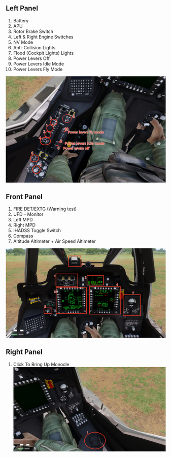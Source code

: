 ## Left Panel
1. Battery
2. APU
3. Rotor Brake Switch
4. Left & Right Engine Switches
5. NV Mode
6. Anti-Collision Lights
7. Flood (Cockpit Lights) Lights
8. Power Levers Off
9. Power Levers Idle Mode
10. Power Levers Fly Mode

![Front panel image](/images/screenshots/leftConsole.png)


## Front Panel
1. FIRE DET/EXTG (Warning test)
2. UFD – Monitor
3. Left MPD
4. Right MPD
5. IHADSS Toggle Switch
6. Compass
7. Altitude Altimeter + Air Speed Altimeter

![Front panel image](/images/screenshots/frontPanel.png)

## Right Panel
1. Click To Bring Up Monocle
![Front panel image](/images/screenshots/rightConsole.png)
